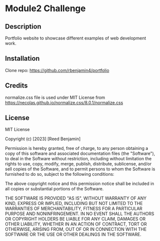 # Module2 Challenge

## Description

Portfolio website to showcase different examples of web development work. 


## Installation

Clone repo: https://github.com/rbenjamin4/portfolio


## Credits

normalize.css file is used under MIT License from https://necolas.github.io/normalize.css/8.0.1/normalize.css

## License

MIT License

Copyright (c) [2023] [Reed Benjamin]

Permission is hereby granted, free of charge, to any person obtaining a copy of this software and associated documentation files (the "Software"), to deal in the Software without restriction, including without limitation the rights to use, copy, modify, merge, publish, distribute, sublicense, and/or sell copies of the Software, and to permit persons to whom the Software is furnished to do so, subject to the following conditions:

The above copyright notice and this permission notice shall be included in all copies or substantial portions of the Software.

THE SOFTWARE IS PROVIDED "AS IS", WITHOUT WARRANTY OF ANY KIND, EXPRESS OR IMPLIED, INCLUDING BUT NOT LIMITED TO THE WARRANTIES OF MERCHANTABILITY, FITNESS FOR A PARTICULAR PURPOSE AND NONINFRINGEMENT. IN NO EVENT SHALL THE AUTHORS OR COPYRIGHT HOLDERS BE LIABLE FOR ANY CLAIM, DAMAGES OR OTHER LIABILITY, WHETHER IN AN ACTION OF CONTRACT, TORT OR OTHERWISE, ARISING FROM, OUT OF OR IN CONNECTION WITH THE SOFTWARE OR THE USE OR OTHER DEALINGS IN THE SOFTWARE.
